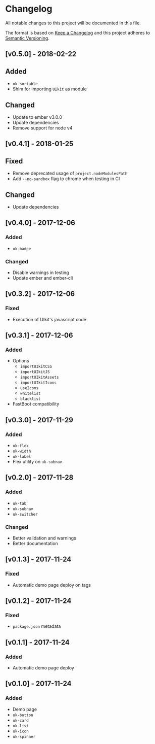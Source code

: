 # Changelog
All notable changes to this project will be documented in this file.

The format is based on [Keep a Changelog](http://keepachangelog.com/en/1.0.0/)
and this project adheres to [Semantic Versioning](http://semver.org/spec/v2.0.0.html).

## [v0.5.0] - 2018-02-22

## Added
- `uk-sortable`
- Shim for importing `UIkit` as module

## Changed
- Update to ember v3.0.0
- Update dependencies
- Remove support for node v4

## [v0.4.1] - 2018-01-25

## Fixed
- Remove deprecated usage of `project.nodeModulesPath`
- Add `--no-sandbox` flag to chrome when testing in CI

## Changed
- Update dependencies

## [v0.4.0] - 2017-12-06

### Added
- `uk-badge`

### Changed
- Disable warnings in testing
- Update ember and ember-cli

## [v0.3.2] - 2017-12-06

### Fixed
- Execution of UIkit's javascript code

## [v0.3.1] - 2017-12-06

### Added
- Options
  - `importUIkitCSS`
  - `importUIkitJS`
  - `importUIkitAssets`
  - `importUIkitIcons`
  - `useIcons`
  - `whitelist`
  - `blacklist`
- FastBoot compatibility

## [v0.3.0] - 2017-11-29

### Added
- `uk-flex`
- `uk-width`
- `uk-label`
- Flex utility on `uk-subnav`

## [v0.2.0] - 2017-11-28

### Added
- `uk-tab`
- `uk-subnav`
- `uk-switcher`

### Changed
- Better validation and warnings
- Better documentation

## [v0.1.3] - 2017-11-24

### Fixed
- Automatic demo page deploy on tags

## [v0.1.2] - 2017-11-24

### Fixed
- `package.json` metadata

## [v0.1.1] - 2017-11-24

### Added
- Automatic demo page deploy

## [v0.1.0] - 2017-11-24

### Added
- Demo page
- `uk-button`
- `uk-card`
- `uk-list`
- `uk-icon`
- `uk-spinner`
